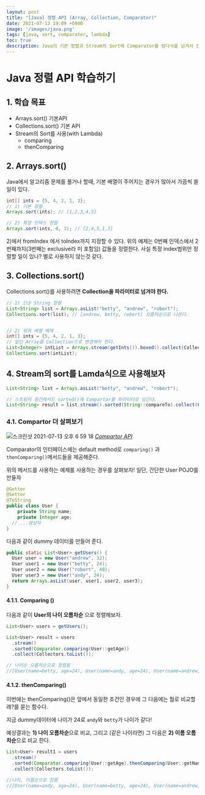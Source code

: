 ```yaml
---
layout: post
title: "[Java] 정렬 API (Array, Collection, Comparator)"
date: 2021-07-13 19:09 +0900
image: '/images/java.png'
tags: [java, sort, comparator, lambda]
toc: true
description: Java의 기본 정렬과 Stream의 Sort레 Comparator를 람다식을 넘겨서 간편하게 사용하는 방법을 알아본다.
---
```

# Java 정렬 API 학습하기

## 1. 학습 목표

- Arrays.sort()  기본API
- Collections.sort() 기본 API
- Stream의 Sort를 사용(with Lambda)
  - comparing
  - thenComparing

## 2. Arrays.sort() 

Java에서 알고리즘 문제를 풀거나 할때, 기본 배열이 주어지는 경우가 많아서 가끔씩 쓸 일이 있다. 

```java
int[] ints = {5, 4, 2, 1, 3};
// 1) 기본 정렬
Arrays.sort(ints); // [1,2,3,4,5]

// 2) 특정 인덱스 정렬
Arrays.sort(ints, 0, 3); // [2,4,5,1,3]
```
2)에서 fromIndex 에서 toIndex까지 지정할 수 있다. 위의 예제는 0번째 인덱스에서 2번째까지(3번째는 exclusive라 미 포함임) 값들을 정렬한다.
사실 특정 index범위만 정렬할 일이 있나? 별로 사용하지 않는것 같다. 


## 3. Collections.sort()

Collections.sort()를 사용하려면 **Collection을 파라미터로 넘겨야 한다.** 

```java
// 1) 단순 String 정렬
List<String> list = Arrays.asList("betty", "andrew", "robert");
Collections.sort(list); // [andrew, betty, robert] 오름차순으로 나온다.


// 2) 위의 배열 예제
int[] ints = {5, 4, 2, 1, 3};
// 일단 Array를 Collection으로 변경해야 한다. 
List<Integer> intList = Arrays.stream(getInts()).boxed().collect(Collectors.toList());
Collections.sort(intList);
```



## 4. Stream의 sort를 Lamda식으로 사용해보자

```java
List<String> list = Arrays.asList("betty", "andrew", "robert");

// 스트림의 중간메서드 sorted()에 Compartor를 파라미터로 넘긴다.
List<String> result = list.stream().sorted(String::compareTo).collect(Collectors.toList()); //[andrew, betty, robert]
```



### 4.1. Compartor 더 살펴보기 

![스크린샷 2021-07-13 오후 6 59 18](https://user-images.githubusercontent.com/28615416/125432649-091ba0d5-e774-4554-b3b6-fe899726f61a.png)
*[Compartor API](https://docs.oracle.com/javase/8/docs/api/java/util/Comparator.html)*

Comparator의 인터페이스에는 default method로 `comparing()` 과 `thenComparing()`메서드들을 제공해준다.

위의 메서드를 사용하는 예제를 사용하는 경우를 살펴보자! 
일단, 간단한 User POJO를 만들자 

```java
@Getter
@Setter
@ToString
public class User {
    private String name;
    private Integer age;
  // ...생성자
}
```

다음과 같이 dummy 데이터를 만들어 준다.

```java
public static List<User> getUsers() {
  User user = new User("andrew", 32);
  User user1 = new User("betty", 24); 
  User user2 = new User("robert", 40);
  User user3 = new User("andy", 24);
  return Arrays.asList(user, user1, user2, user3);
}
```






#### 4.1.1. Comparing ()

다음과 같이 **User의 나이 오름차순** 으로 정렬해보자. 

```java
List<User> users = getUsers();

List<User> result = users
  .stream()
  .sorted(Comparator.comparing(User::getAge))
  .collect(Collectors.toList());

// 나이순 오름차순으로 정렬됨
//[User(name=betty, age=24), User(name=andy, age=24), User(name=andrew, age=32), User(name=robert, age=40)]
```

#### 4.1.2. thenComparing()

이번에는 thenComparing()은 앞에서 동일한 조건인 경우에 그 다음에는 뭘로 비교할래?를 묻는 함수다. 

지금 dummy데이터에 나이가 24로 `andy`와  `betty`가 나이가 같다!

예상결과는 **1) 나이 오름차순**으로 비교, 그리고 (같은 나이라면) 그 다음은 **2) 이름 오름차순**으로 비교 한다.

```java
List<User> result1 = users
  .stream()
  .sorted(Comparator.comparing(User::getAge).thenComparing(User::getName))
  .collect(Collectors.toList());

//나이, 이름순으로 정렬
//[User(name=andy, age=24), User(name=betty, age=24), User(name=andrew, age=32), User(name=robert, age=40)]
```

